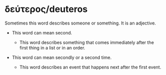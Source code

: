 # δεύτερος/deuteros
Sometimes this word describes someone or something. It is an adjective.

* This word can mean second.
    * This word describes something that comes immediately after the first thing in a list or in an order.

* This word can mean secondly or a second time.
    * This word describes an event that happens next after the first event.
